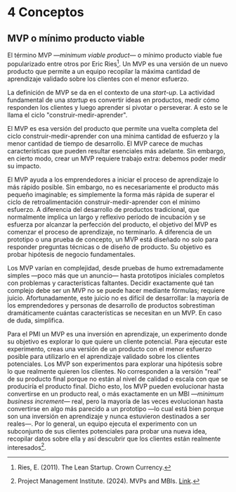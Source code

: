 # 4 Conceptos

## MVP o mínimo producto viable

El término MVP —*minimum viable product*— o mínimo producto viable fue
popularizado entre otros por Eric Ries[^1]. Un MVP es una versión de un nuevo
producto que permite a un equipo recopilar la máxima cantidad de aprendizaje
validado sobre los clientes con el menor esfuerzo.

La definición de MVP se da en el contexto de una *start-up*. La actividad
fundamental de una *startup* es convertir ideas en productos, medir cómo responden
los clientes y luego aprender si pivotar o perseverar. A esto se le llama el
ciclo "construir-medir-aprender".

El MVP es esa versión del producto que permite una vuelta completa del ciclo
construir-medir-aprender con una mínima cantidad de esfuerzo y la menor cantidad
de tiempo de desarrollo. El MVP carece de muchas características que pueden
resultar esenciales más adelante. Sin embargo, en cierto modo, crear un MVP
requiere trabajo extra: debemos poder medir su impacto.

El MVP ayuda a los emprendedores a iniciar el proceso de aprendizaje lo más
rápido posible. Sin embargo, no es necesariamente el producto más pequeño
imaginable; es simplemente la forma más rápida de superar el ciclo de
retroalimentación construir-medir-aprender con el mínimo esfuerzo. A diferencia
del desarrollo de productos tradicional, que normalmente implica un largo y
reflexivo período de incubación y se esfuerza por alcanzar la perfección del
producto, el objetivo del MVP es comenzar el proceso de aprendizaje, no
terminarlo. A diferencia de un prototipo o una prueba de concepto, un MVP está
diseñado no solo para responder preguntas técnicas o de diseño de producto. Su
objetivo es probar hipótesis de negocio fundamentales.

Los MVP varían en complejidad, desde pruebas de humo extremadamente simples
—poco más que un anuncio— hasta prototipos iniciales completos con problemas y
características faltantes. Decidir exactamente qué tan complejo debe ser un MVP
no se puede hacer mediante fórmulas; requiere juicio. Afortunadamente, este
juicio no es difícil de desarrollar: la mayoría de los emprendedores y personas
de desarrollo de productos sobrestiman dramáticamente cuántas características
se necesitan en un MVP. En caso de duda, simplifica.

Para el PMI un MVP es una inversión en aprendizaje, un experimento donde su
objetivo es explorar lo que quiere un cliente potencial. Para ejecutar este
experimento, creas una versión de un producto con el menor esfuerzo posible para
utilizarlo en el aprendizaje validado sobre los clientes potenciales. Los MVP
son experimentos para explorar una hipótesis sobre lo que realmente quieren los
clientes. No corresponden a la versión "real" de su producto final porque no
están al nivel de calidad o escala con que se produciría el producto final.
Dicho esto, los MVP pueden evolucionar hasta convertirse en un producto real, o
más exactamente en un MBI —*minimum business increment*— real, pero la mayoría
de las veces evolucionan hasta convertirse en algo más parecido a un prototipo
—lo cual está bien porque son una inversión en aprendizaje y nunca estuvieron
destinados a ser reales—. Por lo general, un equipo ejecuta el experimento con
un subconjunto de sus clientes potenciales para probar una nueva idea, recopilar
datos sobre ella y así descubrir que los clientes están realmente
interesados[^2].

[^1]: Ries, E. (2011). The Lean Startup. Crown Currency.

[^2]: Project Management Institute. (2024). MVPs and MBIs. [Link](https://www.pmi.org/disciplined-agile/process/product-management/mvps-and-mbis).
